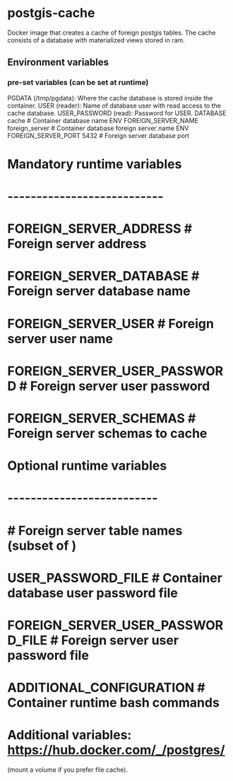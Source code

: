 # postgis-cache
Docker image that creates a cache of foreign postgis tables. The cache consists of a database with materialized views stored in ram.

## Environment variables
### pre-set variables (can be set at runtime)
PGDATA (/tmp/pgdata): Where the cache database is stored inside the container.
USER (reader): Name of database user with read access to the cache database.
USER_PASSWORD (read): Password for USER.
DATABASE cache                      # Container database name
ENV FOREIGN_SERVER_NAME foreign_server  # Container database foreign server name
ENV FOREIGN_SERVER_PORT 5432            # Foreign server database port

# Mandatory runtime variables
# ---------------------------
# FOREIGN_SERVER_ADDRESS                # Foreign server address
# FOREIGN_SERVER_DATABASE               # Foreign server database name
# FOREIGN_SERVER_USER                   # Foreign server user name
# FOREIGN_SERVER_USER_PASSWORD          # Foreign server user password
# FOREIGN_SERVER_SCHEMAS                # Foreign server schemas to cache

# Optional runtime variables
# --------------------------
# <schema>                              # Foreign server table names (subset of <schema>)
# USER_PASSWORD_FILE                    # Container database user password file
# FOREIGN_SERVER_USER_PASSWORD_FILE     # Foreign server user password file
# ADDITIONAL_CONFIGURATION              # Container runtime bash commands 

# Additional variables: https://hub.docker.com/_/postgres/

(mount a volume if you prefer file cache).
